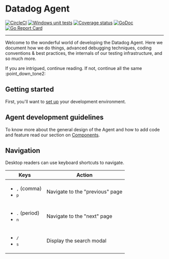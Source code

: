 # Datadog Agent

[![CircleCI](https://circleci.com/gh/DataDog/datadog-agent/tree/main.svg?style=svg)](https://circleci.com/gh/DataDog/datadog-agent/tree/main)
[![Windows unit tests](https://github.com/DataDog/datadog-agent/actions/workflows/windows-unittests.yml/badge.svg)](https://github.com/DataDog/datadog-agent/actions/workflows/windows-unittests.yml)
[![Coverage status](https://codecov.io/github/DataDog/datadog-agent/coverage.svg?branch=main)](https://codecov.io/github/DataDog/datadog-agent?branch=main)
[![GoDoc](https://godoc.org/github.com/DataDog/datadog-agent?status.svg)](https://godoc.org/github.com/DataDog/datadog-agent)
[![Go Report Card](https://goreportcard.com/badge/github.com/DataDog/datadog-agent)](https://goreportcard.com/report/github.com/DataDog/datadog-agent)

-----

Welcome to the wonderful world of developing the Datadog Agent. Here we document how we do things, advanced debugging techniques, coding conventions & best practices, the internals of our testing infrastructure, and so much more.

If you are intrigued, continue reading. If not, continue all the same :point_down_tone2:

## Getting started

First, you'll want to [set up](setup.md) your development environment.

## Agent development guidelines

To know more about the general design of the Agent and how to add code and feature read our section on [Components](https://datadoghq.dev/datadog-agent/components/overview/).

## Navigation

Desktop readers can use keyboard shortcuts to navigate.

| Keys | Action |
| --- | --- |
| <ul><li><kbd>,</kbd> (comma)</li><li><kbd>p</kbd></li></ul> | Navigate to the "previous" page |
| <ul><li><kbd>.</kbd> (period)</li><li><kbd>n</kbd></li></ul> | Navigate to the "next" page |
| <ul><li><kbd>/</kbd></li><li><kbd>s</kbd></li></ul> | Display the search modal |
